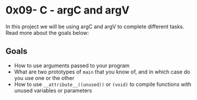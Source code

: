 # 0x09- C - argC and argV
 In this project we will be using argC and argV to complete different tasks. Read more about the goals below:


## Goals
-   How to use arguments passed to your program
-   What are two prototypes of  `main`  that you know of, and in which case do you use one or the other
-   How to use  `__attribute__((unused))`  or  `(void)`  to compile functions with unused variables or parameters




